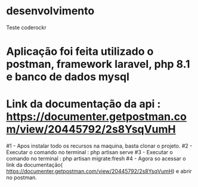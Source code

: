 # desenvolvimento
Teste coderockr

# Aplicação foi feita utilizado o postman, framework laravel, php 8.1 e banco de dados mysql
# Link da documentação da api : https://documenter.getpostman.com/view/20445792/2s8YsqVumH

#1 - Apos instalar todo os recursos na maquina, basta clonar o projeto.
#2 - Executar o comando no terminal : php artisan serve
#3 - Executar o comando no terminal : php artisan migrate:fresh
#4 - Agora so acessar o link da documentação( https://documenter.getpostman.com/view/20445792/2s8YsqVumH) e abrir no postman.
